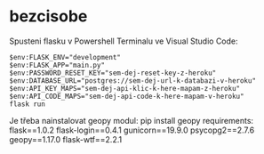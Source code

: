 # bezcisobe
Spusteni flasku v Powershell Terminalu ve Visual Studio Code:
```
$env:FLASK_ENV="development"
$env:FLASK_APP="main.py"
$env:PASSWORD_RESET_KEY="sem-dej-reset-key-z-heroku"
$env:DATABASE_URL="postgres://sem-dej-url-k-databazi-v-heroku"
$env:API_KEY_MAPS="sem-dej-api-klic-k-here-mapam-z-heroku"
$env:API_CODE_MAPS="sem-dej-api-code-k-here-mapam-v-heroku"
flask run
```

Je třeba nainstalovat geopy modul:
pip install geopy
requirements:
flask==1.0.2
flask-login==0.4.1
gunicorn==19.9.0
psycopg2==2.7.6
geopy==1.17.0
flask-wtf==2.2.1
